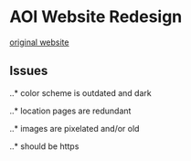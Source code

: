 # AOI Website Redesign
[original website](http://ao-inc.com/)

## Issues

..* color scheme is outdated and dark

..* location pages are redundant

..* images are pixelated and/or old

..* should be https
